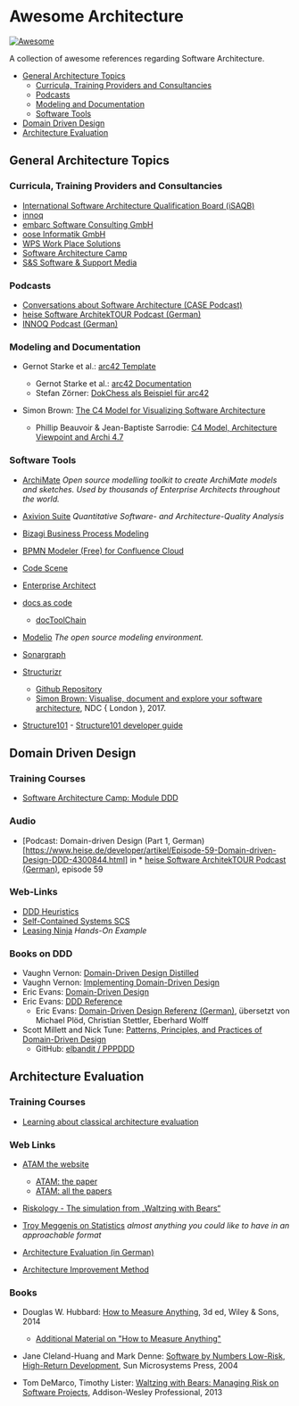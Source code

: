 # Awesome Architecture 
[![Awesome](https://awesome.re/badge-flat.svg)](https://awesome.re)


A collection of awesome references regarding Software Architecture.

* [General Architecture Topics](#general-architecture-topics)
  * [Curricula, Training Providers and Consultancies](#curricula,-training-providers-and-consultancies)
  * [Podcasts](#podcasts)
  * [Modeling and Documentation](#modeling-and-documentation)
  * [Software Tools](#software-tools)
* [Domain Driven Design](#domain-driven-design)
* [Architecture Evaluation](#architecture-evaluation)

## General Architecture Topics

### Curricula, Training Providers and Consultancies

* [International Software Architecture Qualification Board (iSAQB)](https://www.isaqb.org/)
* [innoq](https://www.innoq.com/de/)
* [embarc Software Consulting GmbH](https://www.embarc.de/)
* [oose Informatik GmbH](https://www.oose.de/)
* [WPS Work Place Solutions](https://www.wps.de/en/)
* [Software Architecture Camp](https://software-architecture-camp.de/)
* [S&S Software & Support Media](https://sandsmedia.com/en/home/)

### Podcasts

* [Conversations about Software Architecture (CASE Podcast)](https://www.case-podcast.org/)
* [heise Software ArchitekTOUR Podcast (German)](https://www.heise.de/developer/SoftwareArchitekTOUR-4076349.html)
* [INNOQ Podcast (German)](https://www.innoq.com/en/podcast/)

### Modeling and Documentation

* Gernot Starke et al.: [arc42 Template](https://arc42.org/documentation/)
  * Gernot Starke et al.: [arc42 Documentation](https://docs.arc42.org/home/)
  * Stefan Zörner: [DokChess als Beispiel für arc42](https://www.dokchess.de/)

* Simon Brown: [The C4 Model for Visualizing Software Architecture](https://c4model.com/)
  * Phillip Beauvoir & Jean-Baptiste Sarrodie: [C4 Model, Architecture Viewpoint and Archi 4.7](https://www.archimatetool.com/blog/2020/04/18/c4-model-architecture-viewpoint-and-archi-4-7/)

### Software Tools

* [ArchiMate](https://www.archimatetool.com/) *Open source modelling toolkit to create ArchiMate models and sketches. Used by thousands of Enterprise Architects throughout the world.*

* [Axivion Suite](https://www.axivion.com/en/products/axivion-suite/) *Quantitative Software- and Architecture-Quality Analysis*

* [Bizagi Business Process Modeling](https://www.bizagi.com/?lang=en)

* [BPMN Modeler (Free) for Confluence Cloud](https://marketplace.atlassian.com/apps/1215543/bpmn-modeler-free?hosting=server&tab=overview)

* [Code Scene](https://codescene.io)

* [Enterprise Architect](https://sparxsystems.com/products/ea/shop/index.html)

* [docs as code](https://docs-as-co.de)
  * [docToolChain](https://doctoolchain.github.io/docToolchain/)

* [Modelio](https://www.modelio.org/) *The open source modeling environment.*

* [Sonargraph](https://www.hello2morrow.com)

* [Structurizr](https://structurizr.com/)
  * [Github Repository](https://github.com/structurizr/java) 
  * [Simon Brown: Visualise, document and explore your software architecture](https://www.youtube.com/watch?v=Ym9nhVZs89o), NDC { London }, 2017.

* [Structure101](https://structure101.com/) - [Structure101 developer guide](http://structure101.com/help/dev/)

## Domain Driven Design

### Training Courses

* [Software Architecture Camp: Module DDD](https://software-architecture-camp.de/isaqb-advanced-level/modul-ddd-domain-driven-design/)

### Audio

* [Podcast: Domain-driven Design (Part 1, German)[https://www.heise.de/developer/artikel/Episode-59-Domain-driven-Design-DDD-4300844.html] in * [heise Software ArchitekTOUR Podcast (German)](https://www.heise.de/developer/SoftwareArchitekTOUR-4076349.html), episode 59

### Web-Links

* [DDD Heuristics](https://dddheuristics.com)
* [Self-Contained Systems SCS](https://scs-architecture.org)
* [Leasing Ninja](https://leasingninja.github.io) *Hands-On Example*

### Books on DDD

* Vaughn Vernon: [Domain-Driven Design Distilled](https://isbnsearch.org/isbn/9780134434421)
* Vaughn Vernon: [Implementing Domain-Driven Design](https://isbnsearch.org/isbn/9780321834577)
* Eric Evans: [Domain-Driven Design](https://isbnsearch.org/isbn/9780321125217)
* Eric Evans: [DDD Reference](https://www.domainlanguage.com/ddd/reference/)
  * Eric Evans: [Domain-Driven Design Referenz (German)](https://ddd-referenz.de/), übersetzt von Michael Plöd, Christian Stettler, Eberhard Wolff
* Scott Millett and Nick Tune: [Patterns, Principles, and Practices of Domain-Driven Design](https://isbnsearch.org/isbn/9781118714706)
  * GitHub: [elbandit / PPPDDD](https://github.com/elbandit/PPPDDD)

## Architecture Evaluation

### Training Courses

* [ Learning about classical architecture evaluation](https://www.isaqb.org/certifications/cpsa-certifications/cpsa-advanced-level/arceval-architecture-evaluation/)

### Web Links

* [ATAM the website](https://resources.sei.cmu.edu/library/asset-view.cfm?assetid=5177)
  * [ATAM: the paper](https://resources.sei.cmu.edu/asset_files/TechnicalReport/2000_005_001_13706.pdf)
  * [ATAM: all the papers](https://resources.sei.cmu.edu/library/asset-view.cfm?assetID=513908)

* [Riskology - The simulation from „Waltzing with Bears“](https://systemsguild.eu/riskology)

* [Troy Meggenis on Statistics](https://github.com/FocusedObjective/FocusedObjective.Resources/tree/master/Spreadsheets) *almost anything you could like to have in an approachable format*

* [Architecture Evaluation (in German)](https://www.embarc.de/architektur-spicker/)

* [Architecture Improvement Method](https://aim42.github.io)

### Books

* Douglas W. Hubbard: [How to Measure Anything](https://www.howtomeasureanything.com/books-by-douglas-hubbard/), 3d ed, Wiley & Sons, 2014
  * [Additional Material on "How to Measure Anything"](https://www.howtomeasureanything.com/3rd-edition/)

* Jane Cleland-Huang and Mark Denne: [Software by Numbers Low-Risk, High-Return Development](https://www.oreilly.com/library/view/software-by-numbers/0131407287/), Sun Microsystems Press, 2004

* Tom DeMarco, Timothy Lister: [Waltzing with Bears: Managing Risk on Software Projects](https://books.google.de/books?id=NVgUAAAAQBAJ&printsec=frontcover#v=onepage&q&f=false), Addison-Wesley Professional, 2013

